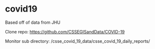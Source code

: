 # covid19

Based off of data from JHU 

Clone repo: https://github.com/CSSEGISandData/COVID-19 

Monitor sub directory: /csse_covid_19_data/csse_covid_19_daily_reports/